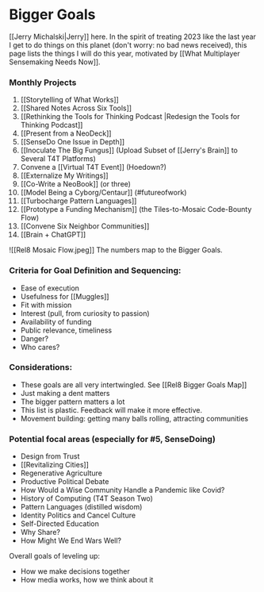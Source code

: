 # Bigger Goals

[[Jerry Michalski|Jerry]] here. In the spirit of treating 2023 like the last year I get to do things on this planet (don't worry: no bad news received), this page lists the things I will do this year, motivated by [[What Multiplayer Sensemaking Needs Now]]. 

### Monthly Projects

1. [[Storytelling of What Works]]
2. [[Shared Notes Across Six Tools]]
3. [[Rethinking the Tools for Thinking Podcast |Redesign the Tools for Thinking Podcast]]
4. [[Present from a NeoDeck]]
5. [[SenseDo One Issue in Depth]]
6. [[Inoculate The Big Fungus]] (Upload Subset of [[Jerry's Brain]] to Several T4T Platforms)
7. Convene a [[Virtual T4T Event]] (Hoedown?)
8. [[Externalize My Writings]]
9. [[Co-Write a NeoBook]] (or three)
10. [[Model Being a Cyborg/Centaur]] (#futureofwork)
11. [[Turbocharge Pattern Languages]]
12. [[Prototype a Funding Mechanism]] (the Tiles-to-Mosaic Code-Bounty Flow)
13. [[Convene Six Neighbor Communities]]
14. [[Brain + ChatGPT]]



![[Rel8 Mosaic Flow.jpeg]]
The numbers map to the Bigger Goals.

### Criteria for Goal Definition and Sequencing: 

- Ease of execution
- Usefulness for [[Muggles]]
- Fit with mission
- Interest (pull, from curiosity to passion)
- Availability of funding
- Public relevance, timeliness
- Danger?
- Who cares?

### Considerations: 

- These goals are all very intertwingled. See [[Rel8 Bigger Goals Map]]
- Just making a dent matters
- The bigger pattern matters a lot
- This list is plastic. Feedback will make it more effective.
- Movement building: getting many balls rolling, attracting communities

### Potential focal areas (especially for #5, SenseDoing)

- Design from Trust 
- [[Revitalizing Cities]]
- Regenerative Agriculture
- Productive Political Debate
- How Would a Wise Community Handle a Pandemic like Covid?
- History of Computing (T4T Season Two)
- Pattern Languages (distilled wisdom)
- Identity Politics and Cancel Culture 
- Self-Directed Education
- Why Share?
- How Might We End Wars Well?

Overall goals of leveling up:

- How we make decisions together
- How media works, how we think about it 
